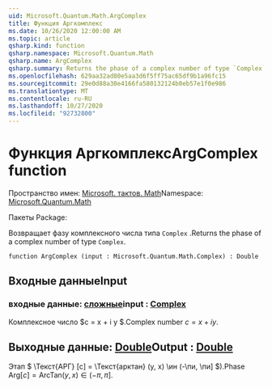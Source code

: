 ```yaml
---
uid: Microsoft.Quantum.Math.ArgComplex
title: Функция Аргкомплекс
ms.date: 10/26/2020 12:00:00 AM
ms.topic: article
qsharp.kind: function
qsharp.namespace: Microsoft.Quantum.Math
qsharp.name: ArgComplex
qsharp.summary: Returns the phase of a complex number of type `Complex`.
ms.openlocfilehash: 629aa32ad80e5aa3d6f5ff75ac65df9b1a96fc15
ms.sourcegitcommit: 29e0d88a30e4166fa580132124b0eb57e1f0e986
ms.translationtype: MT
ms.contentlocale: ru-RU
ms.lasthandoff: 10/27/2020
ms.locfileid: "92732800"
---
```

# <a name="argcomplex-function"></a><span data-ttu-id="600cd-102">Функция Аргкомплекс</span><span class="sxs-lookup"><span data-stu-id="600cd-102">ArgComplex function</span></span>

<span data-ttu-id="600cd-103">Пространство имен: [Microsoft. тактов. Math](xref:Microsoft.Quantum.Math)</span><span class="sxs-lookup"><span data-stu-id="600cd-103">Namespace: [Microsoft.Quantum.Math](xref:Microsoft.Quantum.Math)</span></span>

<span data-ttu-id="600cd-104">Пакеты [](https://nuget.org/packages/)</span><span class="sxs-lookup"><span data-stu-id="600cd-104">Package: [](https://nuget.org/packages/)</span></span>


<span data-ttu-id="600cd-105">Возвращает фазу комплексного числа типа `Complex` .</span><span class="sxs-lookup"><span data-stu-id="600cd-105">Returns the phase of a complex number of type `Complex`.</span></span>

```qsharp
function ArgComplex (input : Microsoft.Quantum.Math.Complex) : Double
```


## <a name="input"></a><span data-ttu-id="600cd-106">Входные данные</span><span class="sxs-lookup"><span data-stu-id="600cd-106">Input</span></span>

### <a name="input--complex"></a><span data-ttu-id="600cd-107">входные данные: [сложные](xref:Microsoft.Quantum.Math.Complex)</span><span class="sxs-lookup"><span data-stu-id="600cd-107">input : [Complex](xref:Microsoft.Quantum.Math.Complex)</span></span>

<span data-ttu-id="600cd-108">Комплексное число $c = x + i y $.</span><span class="sxs-lookup"><span data-stu-id="600cd-108">Complex number $c = x + i y$.</span></span>



## <a name="output--double"></a><span data-ttu-id="600cd-109">Выходные данные: [Double](xref:microsoft.quantum.lang-ref.double)</span><span class="sxs-lookup"><span data-stu-id="600cd-109">Output : [Double](xref:microsoft.quantum.lang-ref.double)</span></span>

<span data-ttu-id="600cd-110">Этап $ \Текст{АРГ} [c] = \Текст{арктан} (y, x) \ин (-\пи, \пи] $).</span><span class="sxs-lookup"><span data-stu-id="600cd-110">Phase $\text{Arg}[c] = \text{ArcTan}(y,x) \in (-\pi,\pi]$.</span></span>